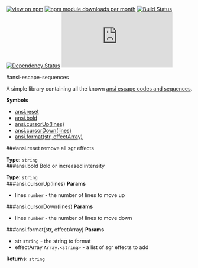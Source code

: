 [![view on npm](http://img.shields.io/npm/v/ansi-escape-sequences.svg)](https://www.npmjs.org/package/ansi-escape-sequences)
[![npm module downloads per month](http://img.shields.io/npm/dm/ansi-escape-sequences.svg)](https://www.npmjs.org/package/ansi-escape-sequences)
[![Build Status](https://travis-ci.org/75lb/ansi-escape-sequences.svg?branch=master)](https://travis-ci.org/75lb/ansi-escape-sequences)
[![Dependency Status](https://david-dm.org/75lb/ansi-escape-sequences.svg)](https://david-dm.org/75lb/ansi-escape-sequences)
![Analytics](https://ga-beacon.appspot.com/UA-27725889-6/ansi-escape-sequences/README.md?pixel)

#ansi-escape-sequences
<a name="module_ansi-escape-sequences"></a>

A simple library containing all the known [ansi escape codes and sequences](http://en.wikipedia.org/wiki/ANSI_escape_code).

  
**Symbols**  
  * [ansi.reset](#module_ansi-escape-sequences.reset)
  * [ansi.bold](#module_ansi-escape-sequences.bold)
  * [ansi.cursorUp(lines)](#module_ansi-escape-sequences.cursorUp)
  * [ansi.cursorDown(lines)](#module_ansi-escape-sequences.cursorDown)
  * [ansi.format(str, effectArray)](#module_ansi-escape-sequences.format)

<a name="module_ansi-escape-sequences.reset"></a>
###ansi.reset
remove all sgr effects

**Type**: `string`  
<a name="module_ansi-escape-sequences.bold"></a>
###ansi.bold
Bold or increased intensity

**Type**: `string`  
<a name="module_ansi-escape-sequences.cursorUp"></a>
###ansi.cursorUp(lines)
**Params**

- lines `number` - the number of lines to move up

<a name="module_ansi-escape-sequences.cursorDown"></a>
###ansi.cursorDown(lines)
**Params**

- lines `number` - the number of lines to move down

<a name="module_ansi-escape-sequences.format"></a>
###ansi.format(str, effectArray)
**Params**

- str `string` - the string to format
- effectArray `Array.<string>` - a list of sgr effects to add

**Returns**: `string`  
